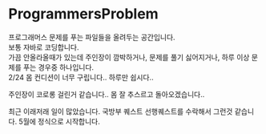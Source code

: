 # ProgrammersProblem
프로그래머스 문제를 푸는 파일들을 올려두는 공간입니다.  
보통 자바로 코딩합니다.  
가끔 안올라올때가 있는데 주인장이 깜박하거나, 문제를 풀기 싫어지거나, 하루 이상 문제를 푸는 경우중 하나입니다.  
2/24 몸 컨디션이 너무 구립니다.. 하루만 쉽시다..  

주인장이 코로롱 걸린거 같습니다.. 몸 잘 추스르고 돌아오겠습니다..  

최근 이래저래 일이 많았습니다. 국방부 퀘스트 선행퀘스트를 수락해서 그런것 같습니다. 5월에 정식으로 시작합니다.  
